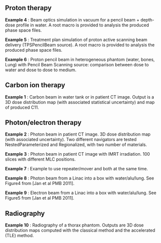 ## Proton therapy

   **Example 4** : Beam optics simulation in vacuum for a pencil beam + depth-dose profile in water. A root macro is provided to analysis the produced phase space files.

   **Example 5** : Treatment plan simulation of proton active scanning beam delivery (TPSPencilBeam source). A root macro is provided to analysis the produced phase space files.

   **Example 6** : Proton pencil beam in heterogeneous phantom (water, bones, Lung) with Pencil Beam Scanning source: comparison between dose to water and dose to dose to medium.

## Carbon ion therapy

   **Example 1** : Carbon beam in water tank or in patient CT image. Output is a 3D dose distribution map (with associated statistical uncertainty) and map of produced C11.

## Photon/electron therapy

   **Example 2** : Photon beam in patient CT image. 3D dose distribution map (with associated uncertainty). Two different navigators are tested NestedParameterized and Regionalized, with two number of materials.

   **Example 3** : Photon beam in patient CT image with IMRT irradiation. 100 slices with different MLC positions.

   **Example 7** : Example to use repeater/mover and both at the same time.

   **Example 8** : Photon beam from a Linac into a box with water/alu/lung. See Figure4 from [Jan et al PMB 2011].

   **Example 9** : Electron beam from a Linac into a box with water/alu/lung. See Figure5 from [Jan et al PMB 2011].

## Radiography

   **Example 10** : Radiography of a thorax phantom. Outputs are 3D dose distribution maps computed with the classical method and the accelerated (TLE) method.
